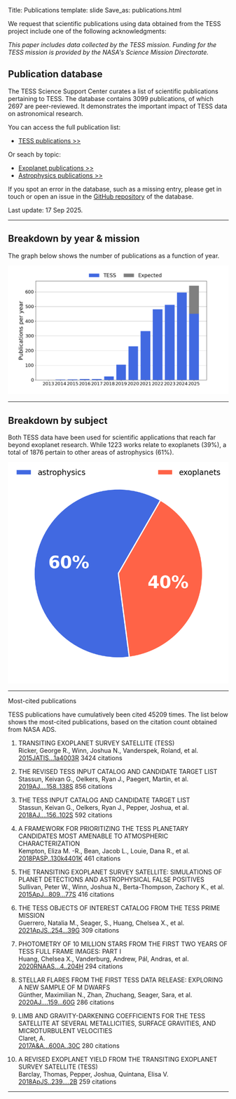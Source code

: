 Title: Publications
template: slide
Save_as: publications.html

We request that scientific publications using data obtained from the TESS project include one of the following acknowledgments:

*This paper includes data collected by the TESS mission. Funding for
the TESS mission is provided by the NASA's Science Mission Directorate.*

<h2>Publication database</h2>

The TESS Science Support Center curates a list of scientific publications
pertaining to TESS.
The database contains 3099 publications,
of which 2697 are peer-reviewed.
It demonstrates the important impact of TESS data
on astronomical research.

You can access the full publication list:

 * [TESS publications >>](tpub.html)

Or seach by topic:

 * [Exoplanet publications >>](tpub-exoplanets.html)
 * [Astrophysics publications >>](tpub-astrophysics.html)

If you spot an error in the database, such as a missing entry,
please get in touch or open an issue in the <a href="https://github.com/tessgi/tpub">GitHub repository</a> of the database.

Last update: 17 Sep 2025.

<hr/>

<h2>Breakdown by year & mission</h2>

The graph below shows the number of publications as a function
of year.

![Publication rate by year](images/statistics/publications_barchart.png)

<hr/>

<h2>Breakdown by subject</h2>

Both TESS data have been used for scientific applications
that reach far beyond exoplanet research.
While 1223 works relate to exoplanets
(39%),
a total of 1876
pertain to other areas of astrophysics
(61%).


![Publications by subject](images/statistics/publications_piechart.png)

<hr/>

</h2>Most-cited publications</h2>

TESS publications have cumulatively been cited
45209 times.
The list below shows the most-cited publications,
based on the citation count obtained from NASA ADS.


1. TRANSITING EXOPLANET SURVEY SATELLITE (TESS)  
Ricker, George R., Winn, Joshua N., Vanderspek, Roland, et al.    
[2015JATIS...1a4003R](http://adsabs.harvard.edu/abs/2015JATIS...1a4003R)
<span class="badge">3424 citations</span>

2. THE REVISED TESS INPUT CATALOG AND CANDIDATE TARGET LIST  
Stassun, Keivan G., Oelkers, Ryan J., Paegert, Martin, et al.    
[2019AJ....158..138S](http://adsabs.harvard.edu/abs/2019AJ....158..138S)
<span class="badge">856 citations</span>

3. THE TESS INPUT CATALOG AND CANDIDATE TARGET LIST  
Stassun, Keivan G., Oelkers, Ryan J., Pepper, Joshua, et al.    
[2018AJ....156..102S](http://adsabs.harvard.edu/abs/2018AJ....156..102S)
<span class="badge">592 citations</span>

4. A FRAMEWORK FOR PRIORITIZING THE TESS PLANETARY CANDIDATES MOST AMENABLE TO ATMOSPHERIC CHARACTERIZATION  
Kempton, Eliza M. -R., Bean, Jacob L., Louie, Dana R., et al.    
[2018PASP..130k4401K](http://adsabs.harvard.edu/abs/2018PASP..130k4401K)
<span class="badge">461 citations</span>

5. THE TRANSITING EXOPLANET SURVEY SATELLITE: SIMULATIONS OF PLANET DETECTIONS AND ASTROPHYSICAL FALSE POSITIVES  
Sullivan, Peter W., Winn, Joshua N., Berta-Thompson, Zachory K., et al.    
[2015ApJ...809...77S](http://adsabs.harvard.edu/abs/2015ApJ...809...77S)
<span class="badge">416 citations</span>

6. THE TESS OBJECTS OF INTEREST CATALOG FROM THE TESS PRIME MISSION  
Guerrero, Natalia M., Seager, S., Huang, Chelsea X., et al.    
[2021ApJS..254...39G](http://adsabs.harvard.edu/abs/2021ApJS..254...39G)
<span class="badge">309 citations</span>

7. PHOTOMETRY OF 10 MILLION STARS FROM THE FIRST TWO YEARS OF TESS FULL FRAME IMAGES: PART I  
Huang, Chelsea X., Vanderburg, Andrew, Pál, Andras, et al.    
[2020RNAAS...4..204H](http://adsabs.harvard.edu/abs/2020RNAAS...4..204H)
<span class="badge">294 citations</span>

8. STELLAR FLARES FROM THE FIRST TESS DATA RELEASE: EXPLORING A NEW SAMPLE OF M DWARFS  
Günther, Maximilian N., Zhan, Zhuchang, Seager, Sara, et al.    
[2020AJ....159...60G](http://adsabs.harvard.edu/abs/2020AJ....159...60G)
<span class="badge">286 citations</span>

9. LIMB AND GRAVITY-DARKENING COEFFICIENTS FOR THE TESS SATELLITE AT SEVERAL METALLICITIES, SURFACE GRAVITIES, AND MICROTURBULENT VELOCITIES  
Claret, A.    
[2017A&A...600A..30C](http://adsabs.harvard.edu/abs/2017A&A...600A..30C)
<span class="badge">280 citations</span>

10. A REVISED EXOPLANET YIELD FROM THE TRANSITING EXOPLANET SURVEY SATELLITE (TESS)  
Barclay, Thomas, Pepper, Joshua, Quintana, Elisa V.    
[2018ApJS..239....2B](http://adsabs.harvard.edu/abs/2018ApJS..239....2B)
<span class="badge">259 citations</span>
<hr/>

<!-- 
<h2>Most-read publications</h2>

The read count shown below is obtained from the ADS API
and indicates the number of times the article has been downloaded
within the last 90 days.

<hr/>

-->

<!-- ## Most-active authors

The entries in the publication database have been authored and co-authored
by a total of 9314 unique author names.
Here we list the most-active authors, defined as those with six or more first-author publications in our database.


 * Southworth, J (27 publications)

 * Sun, Q (13 publications)

 * Bouma, L (12 publications)

 * Poro, A (12 publications)

 * Gan, T (11 publications)

 * Lee, J (11 publications)

 * Kunimoto, M (11 publications)

 * Maciejewski, G (11 publications)

 * Kostov, V (11 publications)

 * Balona, L (10 publications)

 * Zasche, P (10 publications)

 * Kahraman Alicavus, F (10 publications)

 * Koen, C (9 publications)

 * Howard, W (9 publications)

 * Savanov, I (8 publications)

 * Ilin, E (8 publications)

 * Feinstein, A (8 publications)

 * Jayaraman, R (8 publications)

 * Naze, Y (8 publications)

 * Doyle, L (8 publications)

 * Lillo-Box, J (7 publications)

 * Yee, S (7 publications)

 * Damasso, M (7 publications)

 * Jayasinghe, T (7 publications)

 * Joshi, A (7 publications)

 * Schaefer, B (7 publications)

 * Bruch, A (7 publications)

 * Borkovits, T (7 publications)

 * Kanodia, S (7 publications)

 * Bowman, D (7 publications)

 * Gaidos, E (7 publications)

 * Bognar, Z (7 publications)

 * Cloutier, R (7 publications)

 * Kalman, S (7 publications)

 * Ramsay, G (6 publications)

 * Zhou, A (6 publications)

 * Garai, Z (6 publications)

 * Ding, X (6 publications)

 * Nardiello, D (6 publications)

 * Stassun, K (6 publications)

 * Vach, S (6 publications)

 * Shi, X (6 publications)

 * Kato, T (6 publications)

 * Zhang, B (6 publications)

 * Murphy, S (6 publications)

 * Littlefield, C (6 publications)

 * Uzundag, M (6 publications)

 * Ulas, B (6 publications)

 * Yildirim, M (6 publications)

 * Saha, S (6 publications)

 * Bryant, E (6 publications)

 * Knudstrup, E (6 publications)

 * Cakirli, O (6 publications)

 * Wong, I (6 publications)

 * Gill, S (6 publications)

 * Frasca, A (6 publications)

 * Mugrauer, M (6 publications)

 * Kovalev, M (6 publications)

 * Powell, B (6 publications)

 * Li, M (6 publications)

 * Yang, Y (6 publications)

 * Maxted, P (6 publications)
-->
